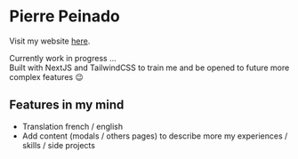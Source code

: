 # Pierre Peinado

Visit my website [here](https://pedraldo.github.io/).

Currently work in progress ...  
Built with NextJS and TailwindCSS to train me and be opened to future more complex features :wink:

## Features in my mind

- Translation french / english
- Add content (modals / others pages) to describe more my experiences / skills / side projects
